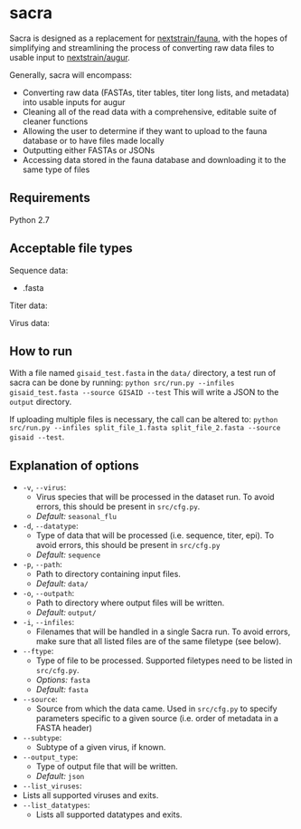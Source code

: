 # sacra
Sacra is designed as a replacement for [nextstrain/fauna](https://github.com/nextstrain/fauna), with the hopes of simplifying and streamlining the process of converting raw data files to usable input to [nextstrain/augur](https://github.com/nextstrain/augur).

Generally, sacra will encompass:
* Converting raw data (FASTAs, titer tables, titer long lists, and metadata) into usable inputs for augur
* Cleaning all of the read data with a comprehensive, editable suite of cleaner functions
* Allowing the user to determine if they want to upload to the fauna database or to have files made locally
* Outputting either FASTAs or JSONs
* Accessing data stored in the fauna database and downloading it to the same type of files

## Requirements
Python 2.7

## Acceptable file types
Sequence data:
* .fasta

Titer data:

Virus data:

## How to run

With a file named `gisaid_test.fasta` in the `data/` directory, a test run of sacra can be done by running:
`python src/run.py --infiles gisaid_test.fasta --source GISAID --test`
This will write a JSON to the `output` directory.

If uploading multiple files is necessary, the call can be altered to: `python src/run.py --infiles split_file_1.fasta split_file_2.fasta --source gisaid --test`.

## Explanation of options
- `-v`, `--virus`:
  - Virus species that will be processed in the dataset run. To avoid errors, this should be present in `src/cfg.py`.
  - _Default:_ `seasonal_flu`
- `-d`, `--datatype`:
  - Type of data that will be processed (i.e. sequence, titer, epi). To avoid errors, this should be present in `src/cfg.py`
  - _Default:_ `sequence`
- `-p`, `--path`:
  - Path to directory containing input files.
  - _Default:_ `data/`
- `-o`, `--outpath`:
  - Path to directory where output files will be written.
  - _Default:_ `output/`
- `-i`, `--infiles`:
  - Filenames that will be handled in a single Sacra run. To avoid errors, make sure that all listed files are of the same filetype (see below).
- `--ftype`:
  - Type of file to be processed. Supported filetypes need to be listed in `src/cfg.py`.
  - _Options:_ `fasta`
  - _Default:_ `fasta`
- `--source`:
  - Source from which the data came. Used in `src/cfg.py` to specify parameters specific to a given source (i.e. order of metadata in a FASTA header)
- `--subtype`:
  - Subtype of a given virus, if known.
- `--output_type`:
  - Type of output file that will be written.
  - _Default:_ `json`
-  `--list_viruses`:
  - Lists all supported viruses and exits.
- `--list_datatypes`:
  - Lists all supported datatypes and exits.
